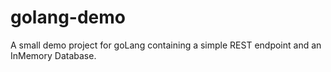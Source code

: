 # golang-demo
A small demo project for goLang containing a simple REST endpoint and an InMemory Database.

